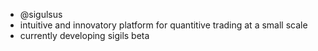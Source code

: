 - @sigulsus
- intuitive and innovatory platform for quantitive trading at a small scale
- currently developing sigils beta

<!---
sigilsus/sigilsus is a ✨ special ✨ repository because its `README.md` (this file) appears on your GitHub profile.
You can click the Preview link to take a look at your changes.
--->
